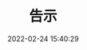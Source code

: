 ---
title: 告示
date: 2022-02-24 15:40:29
permalink: /postgraduate/english/notice/
titleTag: 原创
categories:
  - 201英语一
  - 小作文
  - 告示
tags:
  - 201英语一
  - 小作文
  - 告示
---